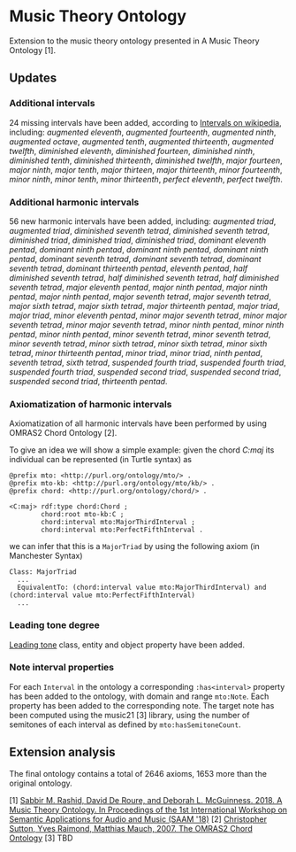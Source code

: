 # Music Theory Ontology

Extension to the music theory ontology presented in A Music Theory Ontology [1].

## Updates

### Additional intervals
24 missing intervals have been added, according to [Intervals on wikipedia](https://en.wikipedia.org/wiki/Interval_(music)), including: *augmented eleventh*, *augmented fourteenth*, *augmented ninth*, *augmented octave*, *augmented tenth*, *augmented thirteenth*, *augmented twelfth*, *diminished eleventh*, *diminished fourteen*, *diminished ninth*, *diminished tenth*, *diminished thirteenth*, *diminished twelfth*, *major fourteen*, *major ninth*, *major tenth*, *major thirteen*, *major thirteenth*, *minor fourteenth*, *minor ninth*, *minor tenth*, *minor thirteenth*, *perfect eleventh*, *perfect twelfth*.

### Additional harmonic intervals
56 new harmonic intervals have been added, including: *augmented triad*, *augmented triad*, *diminished seventh tetrad*, *diminished seventh tetrad*, *diminished triad*, *diminished triad*, *diminished triad*, *dominant eleventh pentad*, *dominant ninth pentad*, *dominant ninth pentad*, *dominant ninth pentad*, *dominant seventh tetrad*, *dominant seventh tetrad*, *dominant seventh tetrad*, *dominant thirteenth pentad*, *eleventh pentad*, *half diminished seventh tetrad*, *half diminished seventh tetrad*, *half diminished seventh tetrad*, *major eleventh pentad*, *major ninth pentad*, *major ninth pentad*, *major ninth pentad*, *major seventh tetrad*, *major seventh tetrad*, *major sixth tetrad*, *major sixth tetrad*, *major thirteenth pentad*, *major triad*, *major triad*, *minor eleventh pentad*, *minor major seventh tetrad*, *minor major seventh tetrad*, *minor major seventh tetrad*, *minor ninth pentad*, *minor ninth pentad*, *minor ninth pentad*, *minor seventh tetrad*, *minor seventh tetrad*, *minor seventh tetrad*, *minor sixth tetrad*, *minor sixth tetrad*, *minor sixth tetrad*, *minor thirteenth pentad*, *minor triad*, *minor triad*, *ninth pentad*, *seventh tetrad*, *sixth tetrad*, *suspended fourth triad*, *suspended fourth triad*, *suspended fourth triad*, *suspended second triad*, *suspended second triad*, *suspended second triad*, *thirteenth pentad*.

### Axiomatization of harmonic intervals
Axiomatization of all harmonic intervals have been performed by using OMRAS2 Chord Ontology [2]. 

To give an idea we will show a simple example: given the chord *C:maj* its individual can be represented (in Turtle syntax) as
```turtle
@prefix mto: <http://purl.org/ontology/mto/> .
@prefix mto-kb: <http://purl.org/ontology/mto/kb/> .
@prefix chord: <http://purl.org/ontology/chord/> .

<C:maj> rdf:type chord:Chord ;
        chord:root mto-kb:C ;
        chord:interval mto:MajorThirdInterval ;
        chord:interval mto:PerfectFifthInterval .
```

we can infer that this is a `MajorTriad` by using the following axiom (in Manchester Syntax)
```
Class: MajorTriad
  ...
  EquivalentTo: (chord:interval value mto:MajorThirdInterval) and (chord:interval value mto:PerfectFifthInterval)
  ...
```

### Leading tone degree
[Leading tone](https://en.wikipedia.org/wiki/Leading-tone) class, entity and object property have been added.

### Note interval properties
For each `Interval` in the ontology a corresponding `:has<interval>` property has been added to the ontology, with domain and range `mto:Note`.
Each property has been added to the corresponding note. The target note has been computed using the music21 [3] library, using the number of semitones of each interval as defined by `mto:hasSemitoneCount`.

## Extension analysis
The final ontology contains a total of 2646 axioms, 1653 more than the original ontology.


[1] [Sabbir M. Rashid, David De Roure, and Deborah L. McGuinness. 2018. A Music Theory Ontology. In Proceedings of the 1st International Workshop on Semantic Applications for Audio and Music (SAAM '18)](http://doi.org/10.1145/3243907.3243913)
[2] [Christopher Sutton, Yves Raimond, Matthias Mauch, 2007. The OMRAS2 Chord Ontology](https://motools.sourceforge.net/chord_draft_1/chord.html#future)
[3] TBD